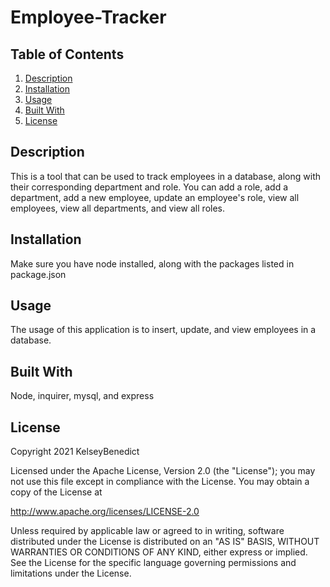 # Employee-Tracker
## Table of Contents 
1. [Description](#description)
2. [Installation](#installation)
3. [Usage](#usage)
4. [Built With](#builtwith)
5. [License](#license)

## Description
This is a tool that can be used to track employees in a database, along with their corresponding department and role. You can add a role, add a department, add a new employee, update an employee's role, view all employees, view all departments, and view all roles. 

## Installation
Make sure you have node installed, along with the packages listed in package.json

## Usage
The usage of this application is to insert, update, and view employees in a database. 
## Built With
Node, inquirer, mysql, and express
## License

Copyright 2021 KelseyBenedict

Licensed under the Apache License, Version 2.0 (the "License"); you may not use this file except in compliance with the License. You may obtain a copy of the License at

http://www.apache.org/licenses/LICENSE-2.0

Unless required by applicable law or agreed to in writing, software distributed under the License is distributed on an "AS IS" BASIS, WITHOUT WARRANTIES OR CONDITIONS OF ANY KIND, either express or implied. See the License for the specific language governing permissions and limitations under the License.

